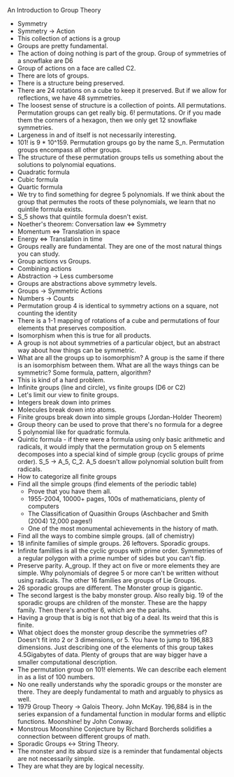 An Introduction to Group Theory
- Symmetry
- Symmetry -> Action
- This collection of actions is a group
- Groups are pretty fundamental.  
- The action of doing nothing is part of the group.  Group of symmetries of a snowflake are D6
- Group of actions on a face are called C2. 
- There are lots of groups.  
- There is a structure being preserved.  
- There are 24 rotations on a cube to keep it preserved.  But if we allow for reflections, we have 48 symmetries.  
- The loosest sense of structure is a collection of points.  All permutations.  Permutation groups can get really big.  6! permutations.  Or if you made them the corners of a hexagon, then we only get 12 snowflake symmetries.  
- Largeness in and of itself is not necessarily interesting.  
- 101! is 9 * 10^159.  Permutation groups go by the name S_n.  Permutation groups encompass all other groups.  
- The structure of these permutation groups tells us something about the solutions to polynomial equations.  
- Quadratic formula
- Cubic formula
- Quartic formula
- We try to find something for degree 5 polynomials.  If we think about the group that permutes the roots of these polynomials, we learn that no quintile formula exists.  
- S_5 shows that quintile formula doesn't exist.  
- Noether's theorem: Conversation law <=> Symmetry
- Momentum <=> Translation in space
- Energy <=> Translation in time
- Groups really are fundamental.  They are one of the most natural things you can study.  
- Group actions vs Groups.  
- Combining actions
- Abstraction -> Less cumbersome
- Groups are abstractions above symmetry levels.  
- Groups -> Symmetric Actions
- Numbers -> Counts
- Permutation group 4 is identical to symmetry actions on a square, not counting the identity
- There is a 1-1 mapping of rotations of a cube and permutations of four elements that preserves composition.  
- Isomorphism when this is true for all products.  
- A group is not about symmetries of a particular object, but an abstract way about how things can be symmetric.  
- What are all the groups up to isomorphism? A group is the same if there is an isomorphism between them.  What are all the ways things can be symmetric?  Some formula, pattern, algorithm?  
- This is kind of a hard problem.  
- Infinite groups (line and circle), vs finite groups (D6 or C2)
- Let's limit our view to finite groups.  
- Integers break down into primes
- Molecules break down into atoms.  
- Finite groups break down into simple groups (Jordan-Holder Theorem)
- Group theory can be used to prove that there's no formula for a degree 5 polynomial like for quadratic formula.  
- Quintic formula - if there were a formula using only basic arithmetic and radicals, it would imply that the permutation group on 5 elements decomposes into a special kind of simple group (cyclic groups of prime order).  S_5 -> A_5, C_2.  A_5 doesn't allow polynomial solution built from radicals.  
- How to categorize all finite groups
- Find all the simple groups (find elements of the periodic table)
	- Prove that you have them all.  
	- 1955-2004, 10000+ pages, 100s of mathematicians, plenty of computers
	- The Classification of Quasithin Groups (Aschbacher and Smith (2004) 12,000 pages!)
	- One of the most monumental achievements in the history of math.  
- Find all the ways to combine simple groups.  (all of chemistry)
- 18 infinite families of simple groups.  26 leftovers.  Sporadic groups.  
- Infinite famillies is all the cyclic groups with prime order.  Symmetries of a regular polygon with a prime number of sides but you can't flip.  
- Preserve parity.  A_group.  If they act on five or more elements they are simple.  Why polynomials of degree 5 or more can't be written without using radicals.  The other 16 families are groups of Lie Groups.  
- 26 sporadic groups are different.  The Monster group is gigantic.  
- The second largest is the baby monster group.  Also really big.  19 of the sporadic groups are children of the monster.  These are the happy family.  Then there's another 6, which are the pariahs.  
- Having a group that is big is not that big of a deal.  Its weird that this is finite. 
- What object does the monster group describe the symmetries of?  Doesn't fit into 2 or 3 dimensions, or 5.  You have to jump to 196,883 dimensions.  Just describing one of the elements of this group takes 4.5Gigabytes of data.  Plenty of groups that are way bigger have a smaller computational description.  
- The permutation group on 101! elements.  We can describe each element in as a list of 100 numbers.  
- No one really understands why the sporadic groups or the monster are there.  They are deeply fundamental to math and arguably to physics as well.  
- 1979 Group Theory -> Galois Theory.  John McKay. 196,884 is in the series expansion of a fundamental function in modular forms and elliptic functions.  Moonshine!  by John Conway.  
- Monstrous Moonshine Conjecture by Richard Borcherds solidifies a connection between different groups of math.  
- Sporadic Groups <-> String Theory.  
- The monster and its absurd size is a reminder that fundamental objects are not necessarily simple.  
- They are what they are by logical necessity.  